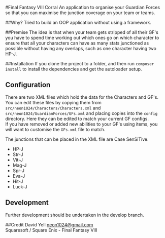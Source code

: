 #Final Fantasy VIII Corral
An application to organise your Guardian Forces so that you can maximise the junction coverage on your team or teams.  

##Why?
Tried to build an OOP application without using a framework.

##Premise
The idea is that when your team gets stripped of all their GF's you have to spend time working out which ones go on which character to ensure that all your characters can have as many stats junctioned as possible without having any overlaps, such as one character having two HP-J.

##Installation
If you clone the project to a folder, and then run `composer install` to install the dependencies and get the autoloader setup.

## Configuration
There are two XML files which hold the data for the Characters and GF's. You can edit these files by copying them from `src/neon1024/Characters/Characters.xml` and `src/neon1024/GuardianForces/GFs.xml` and placing copies into the `config` directory. Here they can be edited to match your current GF configs.  
If you have removed or added new abilities to your GF's using items, you will want to customise the `GFs.xml` file to match.  

The junctions that can be placed in the XML file are Case SenSiTive.  
* HP-J
* Str-J
* Vit-J
* Mag-J
* Spr-J
* Eva-J
* Hit-J
* Luck-J

## Development
Further development should be undertaken in the develop branch.

##Credit
David Yell <neon1024@gmail.com>  
Squaresoft / Square Enix - Final Fantasy VIII

